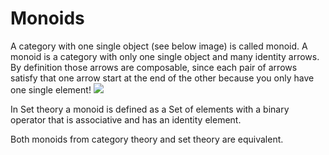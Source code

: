 # Monoids


A category with one single object (see below image) is called monoid. A monoid is a category with only one single object and many identity arrows. By definition those arrows are composable, since each pair of arrows satisfy that one arrow start at the end of the other because you only have one single element!
![
](https://i.ibb.co/4SbRY5c/6817-A632-B079-4-A59-94-F0-CE56-D430-FB88.jpg)

In Set theory a monoid is defined as a Set of elements with a binary operator that is associative and has an identity element.

Both monoids from category theory and set theory are equivalent.